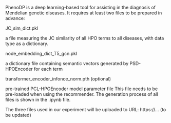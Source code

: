 PhenoDP is a deep learning-based tool for assisting in the diagnosis of Mendelian genetic diseases.
It requires at least two files to be prepared in advance:

JC_sim_dict.pkl

a file measuring the JC similarity of all HPO terms to all diseases, with data type as a dictionary. 


node_embedding_dict_T5_gcn.pkl

a dictionary file containing semantic vectors generated by PSD-HPOEncoder for each term


transformer_encoder_infonce_norm.pth (optional) 

pre-trained PCL-HPOEncoder model parameter file
This file needs to be pre-loaded when using the recommender.
The generation process of all files is shown in the .ipynb file.

The three files used in our experiment will be uploaded to URL: https://... (to be updated)
